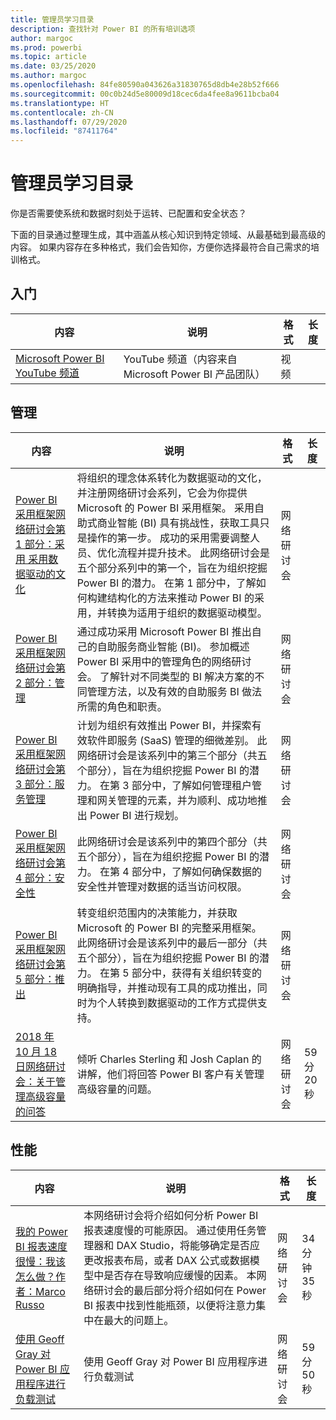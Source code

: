 ```yaml
---
title: 管理员学习目录
description: 查找针对 Power BI 的所有培训选项
author: margoc
ms.prod: powerbi
ms.topic: article
ms.date: 03/25/2020
ms.author: margoc
ms.openlocfilehash: 84fe80590a043626a31830765d8db4e28b52f666
ms.sourcegitcommit: 00c0b24d5e80009d18cec6da4fee8a9611bcba04
ms.translationtype: HT
ms.contentlocale: zh-CN
ms.lasthandoff: 07/29/2020
ms.locfileid: "87411764"
---
```

# <a name="administrators-learning-catalog"></a>管理员学习目录

你是否需要使系统和数据时刻处于运转、已配置和安全状态？

下面的目录通过整理生成，其中涵盖从核心知识到特定领域、从最基础到最高级的内容。 如果内容存在多种格式，我们会告知你，方便你选择最符合自己需求的培训格式。

## <a name="get-started"></a>入门<a name="get-started"></a>
| 内容 | 说明  | 格式 | 长度 |
|---------|--------------|--------|--------|
| [Microsoft Power BI YouTube 频道](https://www.youtube.com/user/mspowerbi/videos) | YouTube 频道（内容来自 Microsoft Power BI 产品团队） | 视频 |        |
## <a name="administer"></a>管理<a name="administer"></a>
| 内容 | 说明  | 格式 | 长度 |
|-------------------------------------------------------------------------------------|---------------------------------------------------------------------|--------|--------|
| [Power BI 采用框架网络研讨会第 1 部分：采用 采用数据驱动的文化](https://info.microsoft.com/ww-landing-powerbi-adoption-ondemand.html?Is=Website)                                | 将组织的理念体系转化为数据驱动的文化，并注册网络研讨会系列，它会为你提供 Microsoft 的 Power BI 采用框架。 采用自助式商业智能 (BI) 具有挑战性，获取工具只是操作的第一步。 成功的采用需要调整人员、优化流程并提升技术。 此网络研讨会是五个部分系列中的第一个，旨在为组织挖掘 Power BI 的潜力。 在第 1 部分中，了解如何构建结构化的方法来推动 Power BI 的采用，并转换为适用于组织的数据驱动模型。   | 网络研讨会 |                 |
| [Power BI 采用框架网络研讨会第 2 部分：管理](https://info.microsoft.com/ww-ondemand-powerbi-governance.html?Is=Website)  | 通过成功采用 Microsoft Power BI 推出自己的自助服务商业智能 (BI)。 参加概述 Power BI 采用中的管理角色的网络研讨会。 了解针对不同类型的 BI 解决方案的不同管理方法，以及有效的自助服务 BI 做法所需的角色和职责。  | 网络研讨会 |                 |
| [Power BI 采用框架网络研讨会第 3 部分：服务管理](https://info.microsoft.com/ww-ondemand-pbi-adoption-framework-part3.html)  | 计划为组织有效推出 Power BI，并探索有效软件即服务 (SaaS) 管理的细微差别。 此网络研讨会是该系列中的第三个部分（共五个部分），旨在为组织挖掘 Power BI 的潜力。 在第 3 部分中，了解如何管理租户管理和网关管理的元素，并为顺利、成功地推出 Power BI 进行规划。  | 网络研讨会 |                 |
| [Power BI 采用框架网络研讨会第 4 部分：安全性](https://info.microsoft.com/ww-ondemand-pbi-adoption-framework-part4.html)  | 此网络研讨会是该系列中的第四个部分（共五个部分），旨在为组织挖掘 Power BI 的潜力。 在第 4 部分中，了解如何确保数据的安全性并管理对数据的适当访问权限。  | 网络研讨会 |                 |
| [Power BI 采用框架网络研讨会第 5 部分：推出](https://info.microsoft.com/ww-ondemand-powerbi-adoption-part5-rollout.html)   | 转变组织范围内的决策能力，并获取 Microsoft 的 Power BI 的完整采用框架。 此网络研讨会是该系列中的最后一部分（共五个部分），旨在为组织挖掘 Power BI 的潜力。 在第 5 部分中，获得有关组织转变的明确指导，并推动现有工具的成功推出，同时为个人转换到数据驱动的工作方式提供支持。  | 网络研讨会 |                 |
| [2018 年 10 月 18 日网络研讨会：关于管理高级容量的问答](https://community.powerbi.com/t5/Webinars-and-Video-Gallery/10-18-18-Webinar-Q-amp-A-on-Managing-Premium-Capacities/td-p/535555)  | 倾听 Charles Sterling 和 Josh Caplan 的讲解，他们将回答 Power BI 客户有关管理高级容量的问题。  | 网络研讨会 | 59 分 20 秒     |
## <a name="performance"></a>性能<a name="performance"></a>
| 内容 | 说明  | 格式 | 长度 |
|-------------------------------------------------------------------------------------|---------------------------------------------------------------------|--------|--------|
| [我的 Power BI 报表速度很慢：我该怎么做？作者：Marco Russo](https://community.powerbi.com/t5/Webinars-and-Video-Gallery/My-Power-BI-report-is-slow-what-should-I-do-by-Marco-Russo/td-p/547348) | 本网络研讨会将介绍如何分析 Power BI 报表速度慢的可能原因。 通过使用任务管理器和 DAX Studio，将能够确定是否应更改报表布局，或者 DAX 公式或数据模型中是否存在导致响应缓慢的因素。  本网络研讨会的最后部分将介绍如何在 Power BI 报表中找到性能瓶颈，以便将注意力集中在最大的问题上。  | 网络研讨会 | 34 分钟 35 秒     |
| [使用 Geoff Gray 对 Power BI 应用程序进行负载测试](https://community.powerbi.com/t5/Webinars-and-Video-Gallery/Load-Test-your-Power-BI-Applications-with-Geoff-Gray/td-p/397357)  | 使用 Geoff Gray 对 Power BI 应用程序进行负载测试  | 网络研讨会 | 59 分 50 秒     |
